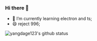 ### Hi there 👋

<!--
**yangdage123/yangdage123** is a ✨ _special_ ✨ repository because its `README.md` (this file) appears on your GitHub profile.

Here are some ideas to get you started:

- 🔭 I’m currently working on ...
- 🌱 I’m currently learning ...
- 👯 I’m looking to collaborate on ...
- 🤔 I’m looking for help with ...
- 💬 Ask me about ...
- 📫 How to reach me: ...
- 😄 Pronouns: ...
- ⚡ Fun fact: ...
-->

- 🌱 I’m currently learning electron and ts;
- 😄 reject 996;

![yangdage123's github status](https://github-readme-stats.vercel.app/api?username=yangdage123&show_icons=true&theme=radical)
